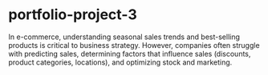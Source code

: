# portfolio-project-3
In e-commerce, understanding seasonal sales trends and best-selling products is critical to business strategy. However, companies often struggle with predicting sales, determining factors that influence sales (discounts, product categories, locations), and optimizing stock and marketing.
